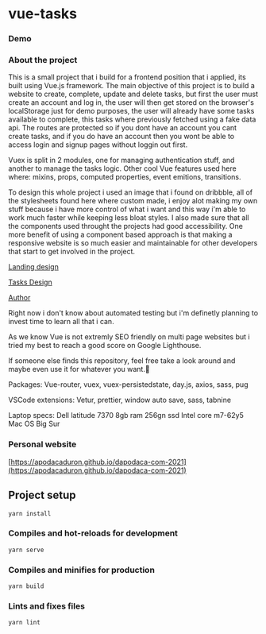 # vue-tasks

### Demo

### About the project

This is a small project that i build for a frontend position that i applied, its built using Vue.js framework. The main objective of this project is to build a website to create, complete, update and delete tasks, but first the user must create an account and log in, the user will then get stored on the browser's localStorage just for demo purposes, the user will already have some tasks available to complete, this tasks where previously fetched using a fake data api. The routes are protected so if you dont have an account you cant create tasks, and if you do have an account then you wont be able to access login and signup pages without loggin out first.

Vuex is split in 2 modules, one for managing authentication stuff, and another to manage the tasks logic.
Other cool Vue features used here where: mixins, props, computed properties, event emitions, transitions.

To design this whole project i used an image that i found on dribbble, all of the stylesheets found here where custom made, i enjoy alot making my own stuff because i have more control of what i want and this way i'm able to work much faster while keeping less bloat styles. I also made sure that all the components used throught the projects had good accessibility. One more benefit of using a component based approach is that making a responsive website is so much easier and maintainable for other developers that start to get involved in the project.

[Landing design](https://dribbble.com/shots/15111239-Landing-page-WIP)

[Tasks Design](https://dribbble.com/shots/15185058-Collection-Tasks)

[Author](https://dribbble.com/oliver)

Right now i don't know about automated testing but i'm definetly planning to invest time to learn all that i can.

As we know Vue is not extremly SEO friendly on multi page websites but i tried my best to reach a good score on Google Lighthouse.

If someone else finds this repository, feel free take a look around and maybe even use it for whatever you want.👻

Packages: Vue-router, vuex, vuex-persistedstate, day.js, axios, sass, pug

VSCode extensions: Vetur, prettier, window auto save, sass, tabnine

Laptop specs:
Dell latitude 7370
8gb ram
256gn ssd
Intel core m7-62y5
Mac OS Big Sur

### Personal website

[https://apodacaduron.github.io/dapodaca-com-2021](https://apodacaduron.github.io/dapodaca-com-2021)

## Project setup

```
yarn install
```

### Compiles and hot-reloads for development

```
yarn serve
```

### Compiles and minifies for production

```
yarn build
```

### Lints and fixes files

```
yarn lint
```
